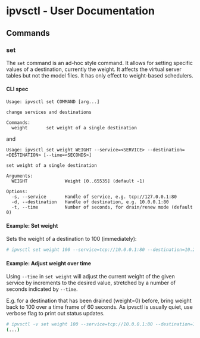 # ipvsctl - User Documentation

## Commands

### set

The `set` command is an ad-hoc style command. It allows for setting specific values of 
a destination, currently the weight. It affects the virtual server tables but not the model files.
It has only effect to weight-based schedulers.

#### CLI spec

```
Usage: ipvsctl set COMMAND [arg...]

change services and destinations

Commands:
  weight       set weight of a single destination
```

and

```
Usage: ipvsctl set weight WEIGHT --service=<SERVICE> --destination=<DESTINATION> [--time=<SECONDS>]

set weight of a single destination

Arguments:
  WEIGHT              Weight [0..65535] (default -1)

Options:
  -s, --service       Handle of service, e.g. tcp://127.0.0.1:80
  -d, --destination   Handle of destination, e.g. 10.0.0.1:80
  -t, --time          Number of seconds, for drain/renew mode (default 0)
```

#### Example: Set weight

Sets the weight of a destination to 100 (immediately):

```bash
# ipvsctl set weight 100 --service=tcp://10.0.0.1:80 --destination=10.2.3.4:8080
```

#### Example: Adjust weight over time

Using `--time` in `set weight` will adjust the current weight of the given service by increments
to the desired value, stretched by a number of seconds indicated by `--time`.

E.g. for a destination that has been drained (weight=0) before, bring  weight back to 100 over
a time frame of 60 seconds. As ipvsctl is usually quiet, use verbose flag to print out status updates.

```bash
# ipvsctl -v set weight 100 --service=tcp://10.0.0.1:80 --destination=10.2.3.4:8080 --time 60
(...)
```